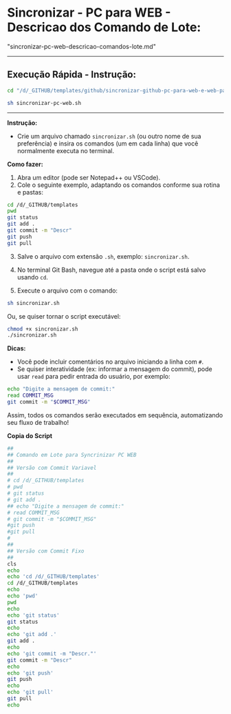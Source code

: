 # Sincronizar - PC para WEB - Descricao dos Comando de Lote:
"sincronizar-pc-web-descricao-comandos-lote.md"

---

## **Execução Rápida - Instrução:**
```bash
cd "/d/_GITHUB/templates/github/sincronizar-github-pc-para-web-e-web-para-pc/"
```

```bash
sh sincronizar-pc-web.sh
```

---

**Instrução:**
- Crie um arquivo chamado `sincronizar.sh` (ou outro nome de sua preferência) e insira os comandos (um em cada linha) que você normalmente executa no terminal.

**Como fazer:**
1. Abra um editor (pode ser Notepad++ ou VSCode).
2. Cole o seguinte exemplo, adaptando os comandos conforme sua rotina e pastas:

```bash
cd /d/_GITHUB/templates
pwd
git status
git add .
git commit -m "Descr"
git push
git pull
```

3. Salve o arquivo com extensão `.sh`, exemplo: `sincronizar.sh`.

4. No terminal Git Bash, navegue até a pasta onde o script está salvo usando `cd`.

5. Execute o arquivo com o comando:
```bash
sh sincronizar.sh
```
Ou, se quiser tornar o script executável:
```bash
chmod +x sincronizar.sh
./sincronizar.sh
```

**Dicas:**
- Você pode incluir comentários no arquivo iniciando a linha com `#`.
- Se quiser interatividade (ex: informar a mensagem do commit), pode usar `read` para pedir entrada do usuário, por exemplo:
```bash
echo "Digite a mensagem de commit:"
read COMMIT_MSG
git commit -m "$COMMIT_MSG"
```

Assim, todos os comandos serão executados em sequência, automatizando seu fluxo de trabalho!


**Copia do Script**
```bash
##
## Comando em Lote para Syncrinizar PC WEB
##
## Versão com Commit Variavel
##
# cd /d/_GITHUB/templates
# pwd
# git status
# git add .
## echo "Digite a mensagem de commit:"
# read COMMIT_MSG
# git commit -m "$COMMIT_MSG"
#git push
#git pull
#
##
## Versão com Commit Fixo
##
cls
echo
echo 'cd /d/_GITHUB/templates'
cd /d/_GITHUB/templates
echo
echo 'pwd'
pwd
echo
echo 'git status'
git status
echo
echo 'git add .'
git add .
echo
echo 'git commit -m "Descr."'
git commit -m "Descr"
echo
echo 'git push'
git push
echo
echo 'git pull'
git pull
echo
```
